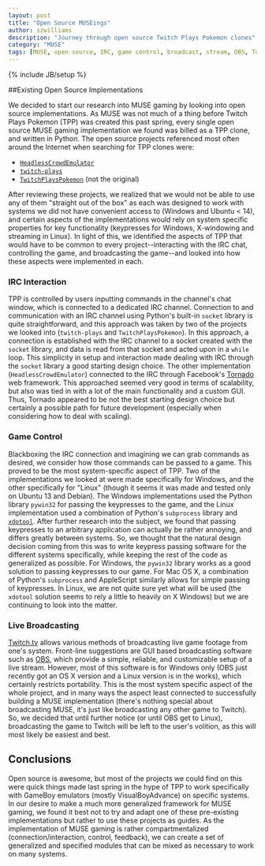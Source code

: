 ```yaml
---
layout: post
title: "Open Source MUSEings"
author: szwilliams
description: "Journey through open source Twitch Plays Pokemon clones"
category: "MUSE"
tags: [MUSE, open source, IRC, game control, broadcast, stream, OBS, Tornado]
---
```

{% include JB/setup %}


##Existing Open Source Implementations

We decided to start our research into MUSE gaming by looking into open source implementations.
As MUSE was not much of a thing before Twitch Plays Pokemon (TPP) was created this past spring, every 
single open source MUSE gaming implementation we found was billed as a TPP clone, 
and written in Python. The open source 
projects referenced most often around the Internet when searching for TPP clones were:

* [`HeadlessCrowdEmulator`](https://github.com/strich/HeadlessCrowdEmulator)
* [`twitch-plays`](https://github.com/aidraj/twitch-plays)
* [`TwitchPlaysPokemon`](https://github.com/sunshinekitty/TwitchPlaysPokemon) (not the original)

After reviewing these projects, we realized that we would not be able to use any of them 
"straight out of the box" as each was designed to work with systems we did not have 
convenient access to (Windows and Ubuntu < 14), and certain aspects of the implementations 
would rely on system specific properties for key functionality (keypresses for Windows, 
X-windowing and streaming in Linux). In light of this, we identified the aspects of TPP that 
would have to be common to every project--interacting with the IRC chat, controlling 
the game, and broadcasting the game--and looked into how these aspects were implemented in 
each. 

### IRC Interaction
TPP is controlled by users inputting commands in the channel's 
chat window, which is connected to a dedicated IRC channel. Connection to and communication 
with an IRC channel using Python's built-in `socket` library is quite straightforward, and 
this approach was taken by two of the projects we looked into (`twitch-plays` and 
`TwitchPlaysPokemon`). In this approach, a connection is established with the IRC channel 
to a socket created with the `socket` library, and data is read from that socket and acted 
upon in a `while` loop. This simplicity in setup and interaction made dealing with IRC 
through the `socket` library a good starting design choice. The other implementation 
(`HeadlessCrowdEmulator`) 
connected to the IRC through Facebook's [Tornado](http://www.tornadoweb.org/en/stable/) web 
framework. This approached seemed very good in terms of scalability, but also was tied in 
with a lot of the main functionality and a custom GUI. Thus, Tornado appeared to be not the best 
starting design choice but certainly a possible path for future development (especially when 
considering how to deal with scaling).

### Game Control
Blackboxing the IRC connection and imagining we can grab commands as desired, we consider 
how those commands can be passed to a game. This proved to be the most system-specific 
aspect of TPP. Two of the implementations we looked at were made specifically for Windows, 
and the other specifically for "Linux" (though it seems it was made and tested only on 
Ubuntu 13 and Debian). The Windows implementations used the Python library `pywin32` for 
passing the keypresses to the game, and the Linux implementation used a combination of 
Python's `subprocess` library and [`xdotool`](http://www.semicomplete.com/projects/xdotool/). 
After further research into the subject, we found that passing keypresses to an arbitrary 
application can actually be rather annoying, and differs greatly between systems. So, 
we thought that the natural design decision coming from this was to write keypress passing 
software for the different systems specifically, while keeping the rest of the code as 
generalized as possible. For Windows, the `pywin32` library works as a good solution to passing 
keypresses to our game. For Mac OS X, a combination of Python's `subprocess` and AppleScript 
similarly allows for simple passing of keypresses. In Linux, we are not quite sure yet what 
will be used (the `xdotool` solution seems to rely a little to heavily on X Windows) but we 
are continuing to look into the matter.

### Live Broadcasting
[Twitch.tv](http://www.twitch.tv/) allows various methods of broadcasting live game footage 
from one's system. Front-line suggestions are GUI based broadcasting software such as 
[OBS](https://obsproject.com/), which provide a simple, reliable, and customizable setup of 
a live stream. However, most of this software is for Windows only (OBS just recently got an OS X 
version and a Linux version is in the works), which certainly restricts portability. This is 
the most system specific aspect of the whole project, and in many ways the aspect least connected 
to successfully building a MUSE implementation (there's nothing special about broadcasting MUSE, 
it's just like broadcasting any other game to Twitch). So, we decided that until further notice 
(or until OBS get to Linux), broadcasting the game to Twitch will be left to the user's volition, 
as this will most likely be easiest and best.

## Conclusions
Open source is awesome, but most of the projects we could find on this were quick things made 
last spring in the hype of TPP to work specifically with GameBoy emulators (mostly 
VisualBoyAdvance) on specific systems. In our desire to make a much more generalized framework 
for MUSE gaming, we found it best not to try and adapt one of these pre-existing implementations 
but rather to use these projects as guides. As the implementation of MUSE gaming is rather 
compartmentalized (connection/interaction, control, feedback), we can 
create a set of generalized and specified modules that can be mixed as necessary to work on 
many systems.








